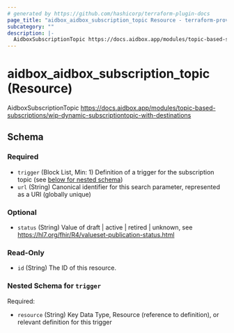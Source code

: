 ```yaml
---
# generated by https://github.com/hashicorp/terraform-plugin-docs
page_title: "aidbox_aidbox_subscription_topic Resource - terraform-provider-aidbox"
subcategory: ""
description: |-
  AidboxSubscriptionTopic https://docs.aidbox.app/modules/topic-based-subscriptions/wip-dynamic-subscriptiontopic-with-destinations
---
```


# aidbox_aidbox_subscription_topic (Resource)

AidboxSubscriptionTopic https://docs.aidbox.app/modules/topic-based-subscriptions/wip-dynamic-subscriptiontopic-with-destinations



<!-- schema generated by tfplugindocs -->
## Schema

### Required

- `trigger` (Block List, Min: 1) Definition of a trigger for the subscription topic (see [below for nested schema](#nestedblock--trigger))
- `url` (String) Canonical identifier for this search parameter, represented as a URI (globally unique)

### Optional

- `status` (String) Value of draft | active | retired | unknown, see https://hl7.org/fhir/R4/valueset-publication-status.html

### Read-Only

- `id` (String) The ID of this resource.

<a id="nestedblock--trigger"></a>
### Nested Schema for `trigger`

Required:

- `resource` (String) Key Data Type, Resource (reference to definition), or relevant definition for this trigger
